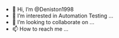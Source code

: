 - 👋 Hi, I’m @Deniston1998
- 👀 I’m interested in Automation Testing  ...
- 💞️ I’m looking to collaborate on ...
- 📫 How to reach me ...

<!---
Deniston1998/Deniston1998 is a ✨ special ✨ repository because its `README.md` (this file) appears on your GitHub profile.
You can click the Preview link to take a look at your changes.
--->
